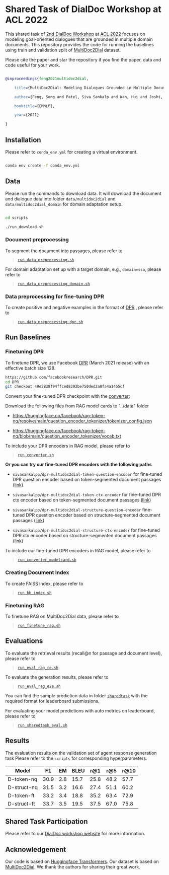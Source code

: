 # Shared Task of DialDoc Workshop at ACL 2022 

This shared task of [2nd DialDoc Workshop](https://doc2dial.github.io/workshop2022/) at [ACL 2022](https://www.2022.aclweb.org) focuses on modeling goal-oriented dialogues that are grounded in multiple domain documents. This repository provides the code for running the baselines using train and validation split of [MultiDoc2Dial](http://doc2dial.github.io/multidoc2dial/) dataset.

Please cite the paper and star the repository if you find the paper, data and code useful for your work.

```bibtex

@inproceedings{feng2021multidoc2dial,

​    title={MultiDoc2Dial: Modeling Dialogues Grounded in Multiple Documents},

​    author={Feng, Song and Patel, Siva Sankalp and Wan, Hui and Joshi, Sachindra},

​    booktitle={EMNLP},

​    year={2021}

}
```

## Installation

Please refer to `conda_env.yml` for creating a virtual environment.

```bash

conda env create -f conda_env.yml

```

## Data

Please run the commands to download data. It will download the document and dialogue data into folder  `data/multidoc2dial` and `data/multidoc2dial_domain` for domain adaptation setup.

```bash

cd scripts

./run_download.sh

```

### Document preprocessing

To segment the document into passages, please refer to
> [`run_data_preprocessing.sh`](scripts/run_data_preprocessing.sh)

For domain adaptation set up with a target domain, e.g.,  `domain=ssa`, please refer to
> [`run_data_preprocessing_domain.sh`](scripts/run_data_preprocessing_domain.sh)

### Data preprocessing for fine-tuning DPR

To create positive and negative examples in the format of [DPR](https://github.com/facebookresearch/DPR) , please refer to

> [`run_data_preprocessing_dpr.sh`](scripts/run_data_preprocessing_dpr.sh)

## Run Baselines

### Finetuning DPR

To finetune DPR, we use Facebook [DPR](https://github.com/facebookresearch/DPR) (March 2021 release)  with an effective batch size 128.

```bash
https://github.com/facebookresearch/DPR.git
cd DPR
git checkout 49e5838f94ffced8392be750ded2a8fa4a14b5cf
```

Convert your fine-tuned DPR checkpoint with the [converter](https://github.com/huggingface/transformers/blob/master/src/transformers/models/dpr/convert_dpr_original_checkpoint_to_pytorch.py);

Download the following files from RAG model cards to "../data" folder

- <https://huggingface.co/facebook/rag-token-nq/resolve/main/question_encoder_tokenizer/tokenizer_config.json>

- <https://huggingface.co/facebook/rag-token-nq/blob/main/question_encoder_tokenizer/vocab.txt>

To include your DPR encoders in RAG model, please refer to
> [`run_converter.sh`](scripts/run_converter.sh)

**Or you can try our fine-tuned DPR encoders with the following paths**

- `sivasankalpp/dpr-multidoc2dial-token-question-encoder` for fine-tuned DPR question encoder based on token-segmented document passages ([link](https://huggingface.co/sivasankalpp/dpr-multidoc2dial-token-question-encoder))

- `sivasankalpp/dpr-multidoc2dial-token-ctx-encoder` for fine-tuned DPR ctx encoder based on token-segmented document passages ([link](https://huggingface.co/sivasankalpp/dpr-multidoc2dial-token-ctx-encoder))

- `sivasankalpp/dpr-multidoc2dial-structure-question-encoder` fine-tuned DPR question encoder based on structure-segmented document passages ([link](https://huggingface.co/sivasankalpp/dpr-multidoc2dial-structure-question-encoder))

- `sivasankalpp/dpr-multidoc2dial-structure-ctx-encoder` for fine-tuned DPR ctx encoder based on structure-segmented document passages ([link](https://huggingface.co/sivasankalpp/dpr-multidoc2dial-structure-ctx-encoder))

To include our fine-tuned DPR encoders in RAG model, please refer to
> [`run_converter_modelcard.sh`](scripts/run_converter_modelcard.sh)

### Creating Document Index

To create FAISS index, please refer to
> [`run_kb_index.sh`](scripts/run_kb_index.sh)

### Finetuning RAG

To finetune RAG on MultiDoc2Dial data, please refer to
> [`run_finetune_rag.sh`](scripts/run_finetune_rag.sh)

## Evaluations

To evaluate the retrieval results (recall@n for passage and document level), please refer to
> [`run_eval_rag_re.sh`](scripts/run_eval_rag_re.sh)

To evaluate the generation results, please refer to
> [`run_eval_rag_e2e.sh`](scripts/run_eval_rag_e2e.sh)

You can find the sample prediction data in folder [`sharedtask`](sharedtask) with the required format for leaderboard submissions.

For evaluating your model predictions with auto metrics on leaderboard, please refer to
> [`run_sharedtask_eval.sh`](scripts/run_sharedtask_eval.sh)

## Results

The evaluation results on the validation set of agent response generation task Please refer to the `scripts` for corresponding hyperparameters.

| Model       |F1    |    EM|  BLEU|  r@1 | r@5 |  r@10 |
| ----------- | ---- | ---- | ---- | ---- | ---- | ---- |
| D-token-nq  | 30.9 | 2.8 | 15.7 | 25.8 | 48.2 | 57.7  |
| D-struct-nq | 31.5 | 3.2 | 16.6 | 27.4 | 51.1 | 60.2  |
| D-token-ft  | 33.2 | 3.4 | 18.8 | 35.2 | 63.4 | 72.9  |
| D-struct-ft | 33.7 | 3.5 | 19.5 | 37.5 | 67.0 | 75.8  |


## Shared Task Participation

Please refer to our [DialDoc workshop website](http://doc2dial.github.io/workshop2022/) for more information.

## Acknowledgement

Our code is based on [Huggingface Transformers](https://github.com/huggingface/transformers). Our dataset is based on [MultiDoc2Dial](http://doc2dial.github.io/multidoc2dial/). We thank the authors for sharing their great work.
